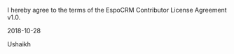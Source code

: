 I hereby agree to the terms of the EspoCRM Contributor License Agreement v1.0.

2018-10-28

Ushaikh
